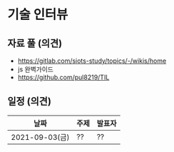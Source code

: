 # 기술 인터뷰

## 자료 풀 (의견)
* https://gitlab.com/siots-study/topics/-/wikis/home
* js 완벽가이드
* https://github.com/pul8219/TIL

## 일정 (의견)
|날짜|주제|발표자|
|---|----|------|
|2021-09-03(금)|??|??|
